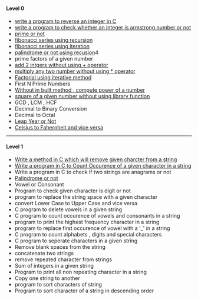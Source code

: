 #### Level 0
- [write a program to reverse an integer in C](./Level%200/program1-reverse_integer.c)
- [write a program to check whether an integer is armstrong number or not](./Level%200/program2-Armstrong.cpp)
- [prime or not](./Level%200/program3-Prime_or_Not.cpp)
- [fibonacci series using recursion](./Level%200/program4-fibbo-1.cpp)
- [fibonacci series using iteration](./Level%200/program5-fibbo-2.cpp)
- [palindrome or not using recusion](./Level%200/program6-palindrome.cpp)4
- prime factors of a given number
- [add 2 intgers without using + operator](./Level%200/program8-add_without_+.cpp)
- [multiply any two number without using * operator](./Level%200/program9-multiply.cpp)
- [Factorial using iterative method](./Level%200/program10-factrial.cpp)
- First N Prime Numbers
- [Without in built method , compute power of a number](./Level%200/program12-power.cpp)
- [square of a given number without using library function](./Level%200/program13-square.cpp)
- GCD , LCM , HCF   
- Decimal to Binary Conversion
- Decimal to Octal
- [Leap Year or Not](./Level%200/program14-leap_or_not.cpp)
- [Celsius to Fahernheit and vice versa](./Level%200/program15-ctof.cpp)

---

#### Level 1
- [Write a method in C which will remove given charcter from a string ](./Level%201/program1-remove_char.c)
- [Write a program in C to Count Occurence of a given character in a string ](./Level%201/program2-occurence.c)
- Write a program in C to check if two strings are anagrams or not
- [Palindrome or not](./Level%201/program4-palindrome.cpp)
- Vowel or Consonant
- Program to check given character is digit or not
- program to replace the string space with a given character 
- convert Lower Case to Upper Case and vice versa
- C program to delete vowels in a given string 
- C program to count occurence of vowels and consonants in a string
- program to print the highest frequency character in a string 
- program to replace first occurence of vowel with a '_' in a string 
- C program to count alphabets , digits and special characters
- C program to seperate characters in a given string 
- Remove blank spaces from the string 
- concatenate two strings
- remove repeated character from strings
- Sum of integers in a given string 
- Program to print all non repeating character in a string 
- Copy one string to another 
- program to sort characters of string 
- Program to sort character of a string in descending order